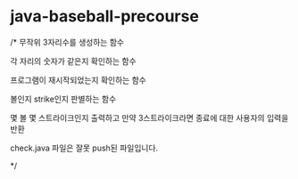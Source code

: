 # java-baseball-precourse

/*
  무작위 3자리수를 생성하는 함수

  각 자리의 숫자가 같은지 확인하는 함수

  프로그램이 재시작되었는지 확인하는 함수

  볼인지 strike인지 판별하는 함수

  몇 볼 몇 스트라이크인지 출력하고 만약 3스트라이크라면 종료에 대한 사용자의 입력을 반환

  check.java 파일은 잘못 push된 파일입니다.

*/
